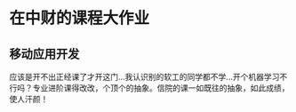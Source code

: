 # 在中财的课程大作业

## 移动应用开发
应该是开不出正经课了才开这门...我认识别的软工的同学都不学...开个机器学习不行吗？专业进阶课得改改，个顶个的抽象。信院的课一如既往的抽象，如此成绩，使人汗颜！
